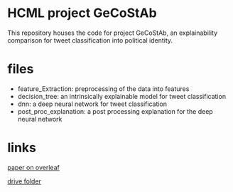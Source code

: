 # HCML project GeCoStAb

This repository houses the code for project GeCoStAb, an explainability comparison for tweet classification into political identity. 
# files
  - feature_Extraction: preprocessing of the data into features 
  - decision_tree: an intrinsically explainable model for tweet classification
  - dnn: a deep neural network for tweet classification
  - post\_proc\_explanation: a post processing explanation for the deep neural network
# links
  [paper on overleaf](https://www.overleaf.com/project/60af9ea97d79e4b596362f91) 
  
  [drive folder](https://drive.google.com/drive/folders/1xhBWr8afTJo8ohb0zpWb6nJVgSg4-A4U)
  

